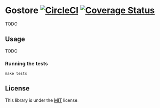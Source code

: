 Gostore [![CircleCI](https://circleci.com/gh/K-Phoen/gostore.svg?style=svg&circle-token=3a5cf60e1746576891d969643fdebccde851cf7e)](https://circleci.com/gh/K-Phoen/gostore) [![Coverage Status](https://coveralls.io/repos/github/K-Phoen/gostore/badge.svg?branch=coverage)](https://coveralls.io/github/K-Phoen/gostore?branch=coverage)
=======

TODO

## Usage

TODO

### Running the tests

```
make tests
```

## License

This library is under the [MIT](LICENSE) license.